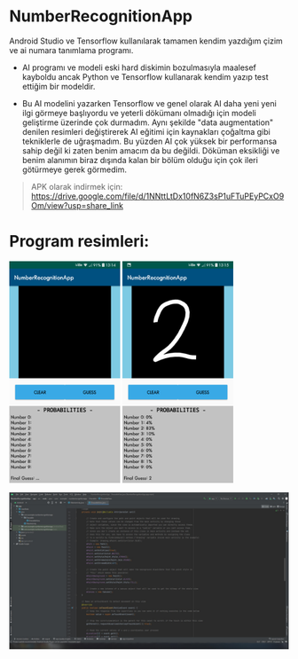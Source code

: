 # NumberRecognitionApp
Android Studio ve Tensorflow kullanılarak tamamen kendim yazdığım çizim ve ai numara tanımlama programı.

- AI programı ve modeli eski hard diskimin bozulmasıyla maalesef kayboldu ancak Python ve Tensorflow
kullanarak kendim yazıp test ettiğim bir modeldir.

- Bu AI modelini yazarken Tensorflow ve genel olarak AI daha yeni yeni ilgi görmeye başlıyordu ve yeterli
dökümanı olmadığı için modeli geliştirme üzerinde çok durmadım. Aynı şekilde "data augmentation" denilen
resimleri değiştirerek AI eğitimi için kaynakları çoğaltma gibi tekniklerle de uğraşmadım. Bu yüzden AI
çok yüksek bir performansa sahip değil ki zaten benim amacım da bu değildi. Döküman eksikliği ve benim
alanımın biraz dışında kalan bir bölüm olduğu için çok ileri götürmeye gerek görmedim.

> APK olarak indirmek için: https://drive.google.com/file/d/1NNttLtDx10fN6Z3sP1uFTuPEyPCxO9Om/view?usp=share_link

# Program resimleri:
<p float="left">
  <img src="./Resimler/Ana Ekran.png" width="200">
  <img src="./Resimler/Ana Ekran2.png" width="200">
</p>
<img src="./Resimler/Android Studio Projesi.jpg" width="600"> 
